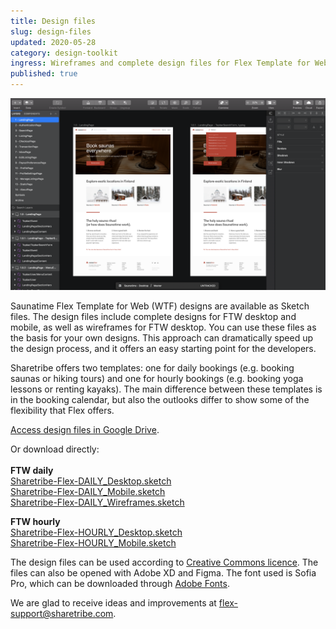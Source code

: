```yaml
---
title: Design files
slug: design-files
updated: 2020-05-28
category: design-toolkit
ingress: Wireframes and complete design files for Flex Template for Web.
published: true
---
```


![FTW in Sketch](./FTW-in-Sketch.png)

Saunatime Flex Template for Web (WTF) designs are available as Sketch
files. The design files include complete designs for FTW desktop and
mobile, as well as wireframes for FTW desktop. You can use these files
as the basis for your own designs. This approach can dramatically speed
up the design process, and it offers an easy starting point for the
developers.

Sharetribe offers two templates: one for daily bookings (e.g. booking
saunas or hiking tours) and one for hourly bookings (e.g. booking yoga
lessons or renting kayaks). The main difference between these templates
is in the booking calendar, but also the outlooks differ to show some of
the flexibility that Flex offers.

[Access design files in Google Drive](https://drive.google.com/drive/folders/171T-lYUGJURrAF5qCtTZ0298WPhhG0SG?usp=sharing).

Or download directly: <br /><br /> <b>FTW daily</b><br />
[Sharetribe-Flex-DAILY_Desktop.sketch](https://drive.google.com/uc?export=download&id=1YFDgF7OXwFUdgqVFSAct1mNBSffRX4Zi)<br />
[Sharetribe-Flex-DAILY_Mobile.sketch](https://drive.google.com/uc?export=download&id=1P4JM3zlU6TJBNV19wO_2pJd9_IP1_mtd)<br />
[Sharetribe-Flex-DAILY_Wireframes.sketch](https://drive.google.com/uc?export=download&id=1__BvrIbpx1-C8EHT6nJdxjDrq8XomlrI)

<b>FTW hourly</b><br />
[Sharetribe-Flex-HOURLY_Desktop.sketch](https://drive.google.com/uc?export=download&id=1FU_3vVVOGiQkkPs7sZe4iM0CAGG78TGX)<br />
[Sharetribe-Flex-HOURLY_Mobile.sketch](https://drive.google.com/uc?export=download&id=1TlJ4ylEVBJla4JPWc2PB_b1fF7L_crv2)<br />

The design files can be used according to
[Creative Commons licence](https://creativecommons.org/licenses/by/4.0/).
The files can also be opened with Adobe XD and Figma. The font used is
Sofia Pro, which can be downloaded through
[Adobe Fonts](https://fonts.adobe.com/fonts/sofia).

We are glad to receive ideas and improvements at
[flex-support@sharetribe.com](mailto:flex-support@sharetribe.com).
